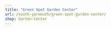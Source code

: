 ```yaml
---
title: "Green Spot Garden Center"
url: /south-yarmouth/green-spot-garden-center/
shop: Garten-Center
---
```

